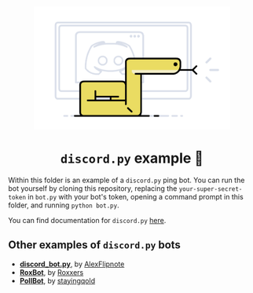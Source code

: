 <!-- markdownlint-disable -->
<div align="center">
<img src="../../assets/libraries/discordpy.png" height="250">
<br>
<h1><code>discord.py</code> example 🤖</h1>
</div>

Within this folder is an example of a `discord.py` ping bot. You can run the bot yourself by cloning this repository, replacing the `your-super-secret-token` in `bot.py` with your bot's token, opening a command prompt in this folder, and running `python bot.py`.

You can find documentation for `discord.py` [here](https://discordpy.readthedocs.io/en/latest/).

## Other examples of `discord.py` bots

- **[discord_bot.py](https://github.com/AlexFlipnote/discord_bot.py)**, by [AlexFlipnote](https://github.com/AlexFlipnote)
- **[RoxBot](https://github.com/Roxxers/roxbot)**, by [Roxxers](https://github.com/Roxxers)
- **[PollBot](https://github.com/stayingqold/Poll-Bot)**, by [stayingqold](https://github.com/stayingqold)
